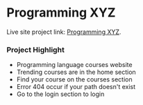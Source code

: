# Programming XYZ

Live site project link: [Programming XYZ](https://programming-xyz.netlify.app/).

### Project Highlight

* Programming language courses website
* Trending courses are in the home section 
* Find your course on the courses section 
* Error 404 occur if your path doesn't exist
* Go to the login section to login

